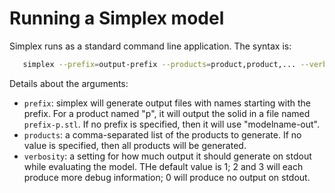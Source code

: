 # Running a Simplex model 

Simplex runs as a standard command line application.
The syntax is:

```bash
   simplex --prefix=output-prefix --products=product,product,... --verbosity=value model-file.s3d
```

Details about the arguments:
* `prefix`: simplex will generate output files with names
  starting with the prefix. For a product named "p", it will output
  the solid in a file named `prefix-p.stl`. If no prefix is
  specified, then it will use "modelname-out".
* `products`: a comma-separated list of the products to generate. If
  no value is specified, then all products will be generated.
* `verbosity`: a setting for how much output it should generate on stdout while
  evaluating the model. THe default value is 1; 2 and 3 will each produce
  more debug information; 0 will produce no output on stdout.

